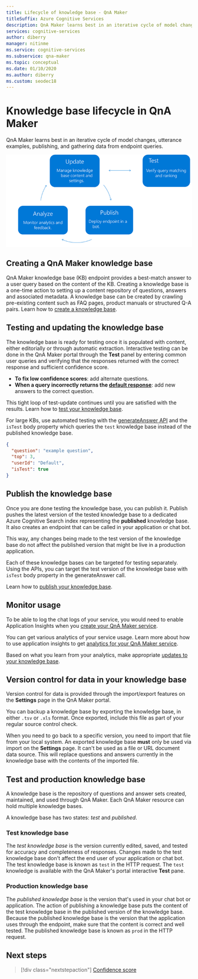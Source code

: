```yaml
---
title: Lifecycle of knowledge base - QnA Maker
titleSuffix: Azure Cognitive Services
description: QnA Maker learns best in an iterative cycle of model changes, utterance examples, publishing, and gathering data from endpoint queries.
services: cognitive-services
author: diberry
manager: nitinme
ms.service: cognitive-services
ms.subservice: qna-maker
ms.topic: conceptual
ms.date: 01/10/2020
ms.author: diberry
ms.custom: seodec18
---
```


# Knowledge base lifecycle in QnA Maker
QnA Maker learns best in an iterative cycle of model changes, utterance examples, publishing, and gathering data from endpoint queries.

![Authoring cycle](../media/qnamaker-concepts-lifecycle/kb-lifecycle.png)

## Creating a QnA Maker knowledge base
QnA Maker knowledge base (KB) endpoint provides a best-match answer to a user query based on the content of the KB. Creating a knowledge base is a one-time action to setting up a content repository of questions, answers and associated metadata. A knowledge base can be created by crawling pre-existing content such as FAQ pages, product manuals or structured Q-A pairs. Learn how to [create a knowledge base](../quickstarts/create-publish-knowledge-base.md).

## Testing and updating the knowledge base

The knowledge base is ready for testing once it is populated with content, either editorially or through automatic extraction. Interactive testing can be done in the QnA Maker portal through the **Test** panel by entering common user queries and verifying that the responses returned with the correct response and sufficient confidence score.

* **To fix low confidence scores**: add alternate questions.
* **When a query incorrectly returns the [default response](../How-to/change-default-answer.md)**: add new answers to the correct question.

This tight loop of test-update continues until you are satisfied with the results. Learn how to [test your knowledge base](../How-To/test-knowledge-base.md).

For large KBs, use automated testing with the [generateAnswer API](../how-to/metadata-generateanswer-usage.md#get-answer-predictions-with-the-generateanswer-api) and the `isTest` body property which queries the `test` knowledge base instead of the published knowledge base.

```json
{
  "question": "example question",
  "top": 3,
  "userId": "Default",
  "isTest": true
}
```

## Publish the knowledge base
Once you are done testing the knowledge base, you can publish it. Publish pushes the latest version of the tested knowledge base  to a dedicated Azure Cognitive Search index representing the **published** knowledge base. It also creates an endpoint that can be called in your application or chat bot.

This way, any changes being made to the test version of the knowledge base do not affect the published version that might be live in a production application.

Each of these knowledge bases can be targeted for testing separately. Using the APIs, you can target the test version of the knowledge base with `isTest` body property in the generateAnswer call.

Learn how to [publish your knowledge base](../Quickstarts/create-publish-knowledge-base.md#publish-the-knowledge-base).

## Monitor usage
To be able to log the chat logs of your service, you would need to enable Application Insights when you [create your QnA Maker service](../How-To/set-up-qnamaker-service-azure.md).

You can get various analytics of your service usage. Learn more about how to use application insights to get [analytics for your QnA Maker service](../How-To/get-analytics-knowledge-base.md).

Based on what you learn from your analytics, make appropriate [updates to your knowledge base](../How-To/edit-knowledge-base.md).

## Version control for data in your knowledge base

Version control for data is provided through the import/export features on the **Settings** page in the QnA Maker portal.

You can backup a knowledge base by exporting the knowledge base, in either `.tsv` or `.xls` format. Once exported, include this file as part of your regular source control check.

When you need to go back to a specific version, you need to import that file from your local system. An exported knowledge base **must** only be used via import on the **Settings** page. It can't be used as a file or URL document data source. This will replace questions and answers currently in the knowledge base with the contents of the imported file.

## Test and production knowledge base
A knowledge base is the repository of questions and answer sets created, maintained, and used through QnA Maker. Each QnA Maker resource can hold multiple knowledge bases.

A knowledge base has two states: *test* and *published*.

### Test knowledge base

The *test knowledge base* is the version currently edited, saved, and tested for accuracy and completeness of responses. Changes made to the test knowledge base don't affect the end user of your application or chat bot. The test knowledge base is known as `test` in the HTTP request. The `test` knowledge is available with the QnA Maker's portal interactive **Test** pane.

### Production knowledge base

The *published knowledge base* is the version that's used in your chat bot or application. The action of publishing a knowledge base puts the content of the test knowledge base in the published version of the knowledge base. Because the published knowledge base is the version that the application uses through the endpoint, make sure that the content is correct and well tested. The published knowledge base is known as `prod` in the HTTP request.


## Next steps

> [!div class="nextstepaction"]
> [Confidence score](./confidence-score.md)